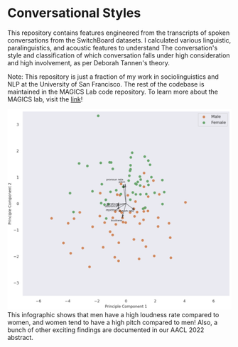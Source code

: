 # Conversational Styles
This repository contains features engineered from the transcripts of spoken conversations from the SwitchBoard datasets. I calculated various linguistic, paralinguistics, and acoustic features to understand 
The conversation's style and classification of which conversation falls under high consideration and high involvement, as per Deborah Tannen's theory. 

Note: This repository is just a fraction of my work in sociolinguistics and NLP at the University of San Francisco. The rest of the codebase is maintained in the MAGICS Lab code repository. To learn more about the MAGICS lab, visit the [link]( https://magics.cs.usfca.edu/people/)!

![](https://github.com/RN0311/conversational-styles/blob/main/biplot.png)
This infographic shows that men have a high loudness rate compared to women, and women tend to have a high pitch compared to men! Also, a bunch of other exciting findings are documented in our AACL 2022 abstract.


